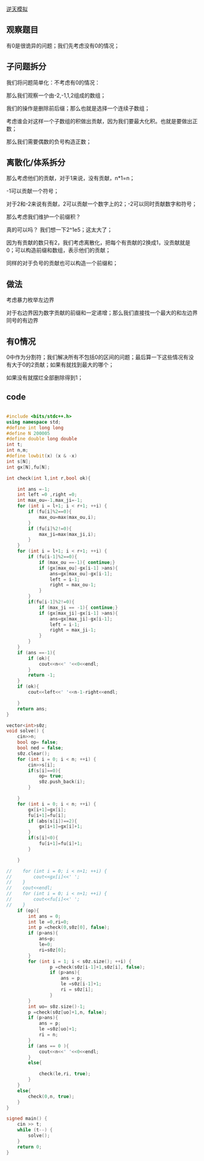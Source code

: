 <!--
 * @Author: Z-Es-0 141395766+Z-Es-0@users.noreply.github.com
 * @Date: 2024-08-12 12:07:13
 * @LastEditors: Z-Es-0 141395766+Z-Es-0@users.noreply.github.com
 * @LastEditTime: 2024-08-12 12:33:46
 * @FilePath: \Algorithm-learning-and-communication\24暑假集训\暑假\8-12(1).md
 * @Description: 这是默认设置,请设置`customMade`, 打开koroFileHeader查看配置 进行设置: https://github.com/OBKoro1/koro1FileHeader/wiki/%E9%85%8D%E7%BD%AE
-->
[逆天模拟](https://codeforces.com/group/uWPOOE24k2/contest/1660/problem/D)

## 观察题目

有0是很诡异的问题；我们先考虑没有0的情况；

## 子问题拆分

我们将问题简单化：不考虑有0的情况：

那么我们观察一个由-2,-1,1,2组成的数组；

我们的操作是删除前后缀；那么也就是选择一个连续子数组；

考虑谁会对这样一个子数组的积做出贡献，因为我们要最大化积。也就是要做出正数；

那么我们需要偶数的负号构造正数；

## 离散化/体系拆分

那么考虑他们的贡献，对于1来说，没有贡献，n*1=n；

-1可以贡献一个符号；

对于2和-2来说有贡献，2可以贡献一个数字上的2；-2可以同时贡献数字和符号；

那么考虑我们维护一个前缀积？

真的可以吗？ 我们想一下2^1e5；这太大了；

因为有贡献的数只有2，我们考虑离散化，把每个有贡献的2换成1，没贡献就是0；可以构造前缀和数组，表示他们的贡献；

同样的对于负号的贡献也可以构造一个前缀和；

## 做法

考虑暴力枚举左边界

对于右边界因为数字贡献的前缀和一定递增；那么我们直接找一个最大的和左边界同号的有边界

## 有0情况

0中作为分割符；我们解决所有不包括0的区间的问题；最后算一下这些情况有没有大于0的2贡献；如果有就找到最大的哪个；

如果没有就摆烂全部删除得到1；

## code

```cpp

#include <bits/stdc++.h>
using namespace std;
#define int long long
#define N 200005
#define double long double
int t;
int n,m;
#define lowbit(x) (x & -x)
int s[N];
int gx[N],fu[N];

int check(int l,int r,bool ok){

    int ans =-1;
    int left =0 ,right =0;
    int max_ou=-1,max_ji=-1;
    for (int i = l+1; i < r+1; ++i) {
        if (fu[i]%2==0){
            max_ou=max(max_ou,i);
        }
        if (fu[i]%2!=0){
            max_ji=max(max_ji,i);
        }
    }
    for (int i = l+1; i < r+1; ++i) {
        if (fu[i-1]%2==0){
            if (max_ou ==-1){ continue;}
            if (gx[max_ou]-gx[i-1] >ans){
                ans=gx[max_ou]-gx[i-1];
                left = i-1;
                right = max_ou-1;
            }
        }
        if(fu[i-1]%2!=0){
            if (max_ji == -1){ continue;}
            if (gx[max_ji]-gx[i-1] >ans){
                ans=gx[max_ji]-gx[i-1];
                left = i-1;
                right = max_ji-1;
            }
        }
    }
    if (ans ==-1){
        if (ok){
            cout<<n<<' '<<0<<endl;
        }
        return -1;
    }
    if (ok){
        cout<<left<<' '<<n-1-right<<endl;

    }
    return ans;
}

vector<int>s0z;
void solve() {
    cin>>n;
    bool op= false;
    bool ned = false;
    s0z.clear();
    for (int i = 0; i < n; ++i) {
        cin>>s[i];
        if(s[i]==0){
            op= true;
            s0z.push_back(i);
        }

    }
    for (int i = 0; i < n; ++i) {
        gx[i+1]=gx[i];
        fu[i+1]=fu[i];
        if (abs(s[i])==2){
            gx[i+1]=gx[i]+1;
        }
        if(s[i]<0){
            fu[i+1]=fu[i]+1;
        }

    }

//    for (int i = 0; i < n+1; ++i) {
//        cout<<gx[i]<<' ';
//    }
//    cout<<endl;
//    for (int i = 0; i < n+1; ++i) {
//        cout<<fu[i]<<' ';
//    }
    if (op){
        int ans = 0;
        int le =0,ri=0;
        int p =check(0,s0z[0], false);
        if (p>ans){
            ans=p;
            le=0;
            ri=s0z[0];
        }
        for (int i = 1; i < s0z.size(); ++i) {
                p =check(s0z[i-1]+1,s0z[i], false);
                if (p>ans){
                    ans = p;
                    le =s0z[i-1]+1;
                    ri = s0z[i];
                }
        }
        int uo= s0z.size()-1;
        p =check(s0z[uo]+1,n, false);
        if (p>ans){
            ans = p;
            le =s0z[uo]+1;
            ri = n;
        }
        if (ans == 0 ){
            cout<<n<<' '<<0<<endl;
        }
        else{

            check(le,ri, true);
        }
    }
    else{
        check(0,n, true);
    }
}

signed main() {
    cin >> t;
    while (t--) {
        solve();
    }
    return 0;
}
```